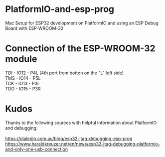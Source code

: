 # PlatformIO-and-esp-prog
Mac Setup for ESP32 development on PlatformIO and using an ESP Debug Board with ESP-WROOM-32

# Connection of the ESP-WROOM-32 module

TDI - IO12 - P4L (4th port from botton on the "L" left side)<br>
TMS - IO14 - P5L<br>
TCK - IO13 - P3L<br>
TDO - IO15 - P3R<br>

# Kudos

Thanks to the following sources with helpful information about PlatformIO and debugging:<br>
<br>
https://dialedin.com.au/blog/esp32-jtag-debugging-esp-prog<br>
https://www.haraldkreuzer.net/en/news/esp32-jtag-debugging-platformio-and-only-one-usb-connection<br>
